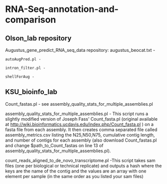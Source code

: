 RNA-Seq-annotation-and-comparison
=================================

Olson_lab repository
--------------------

  Augustus_gene_predict_RNA_seq_data repository:
    augustus_beocat.txt -

    autoAugPred.pl -

    intron_filter.pl -

    shellForAug -
    
KSU_bioinfo_lab
---------------
Count_fastas.pl - see assembly_quality_stats_for_multiple_assemblies.pl

assembly_quality_stats_for_multiple_assemblies.pl - This script runs a slightly modified version of Joseph Fass' Count_fasta.pl (original available at http://wiki.bioinformatics.ucdavis.edu/index.php/Count_fasta.pl ) on a fasta file from each assembly. It then creates comma separated file called assembly_metrics.csv listing the N25,N50,N75, cumulative contig length, and number of contigs for each assembly (also download Count_fastas.pl and change $path_to_Count_fastas on line 13 of assembly_quality_stats_for_multiple_assemblies.pl).
    
count_reads_aligned_to_de_novo_transcriptome.pl -This script takes sam files (one per biological or technical replicate) and outputs a hash where the keys are the name of the contig and the
values are an array with one element per sample (in the same order as you listed your sam files)
